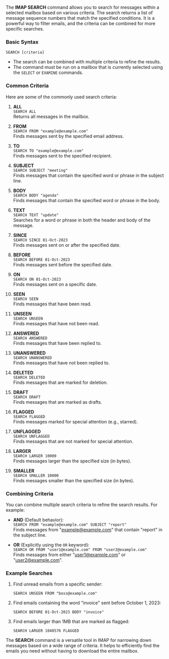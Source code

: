 The **IMAP SEARCH** command allows you to search for messages within a selected mailbox based on various criteria. The search returns a list of message sequence numbers that match the specified conditions. It is a powerful way to filter emails, and the criteria can be combined for more specific searches.

### Basic Syntax
```
SEARCH [criteria]
```
- The search can be combined with multiple criteria to refine the results.
- The command must be run on a mailbox that is currently selected using the `SELECT` or `EXAMINE` commands.

### Common Criteria
Here are some of the commonly used search criteria:

1. **ALL**  
   `SEARCH ALL`  
   Returns all messages in the mailbox.

2. **FROM**  
   `SEARCH FROM "example@example.com"`  
   Finds messages sent by the specified email address.

3. **TO**  
   `SEARCH TO "example@example.com"`  
   Finds messages sent to the specified recipient.

4. **SUBJECT**  
   `SEARCH SUBJECT "meeting"`  
   Finds messages that contain the specified word or phrase in the subject line.

5. **BODY**  
   `SEARCH BODY "agenda"`  
   Finds messages that contain the specified word or phrase in the body.

6. **TEXT**  
   `SEARCH TEXT "update"`  
   Searches for a word or phrase in both the header and body of the message.

7. **SINCE**  
   `SEARCH SINCE 01-Oct-2023`  
   Finds messages sent on or after the specified date.

8. **BEFORE**  
   `SEARCH BEFORE 01-Oct-2023`  
   Finds messages sent before the specified date.

9. **ON**  
   `SEARCH ON 01-Oct-2023`  
   Finds messages sent on a specific date.

10. **SEEN**  
    `SEARCH SEEN`  
    Finds messages that have been read.

11. **UNSEEN**  
    `SEARCH UNSEEN`  
    Finds messages that have not been read.

12. **ANSWERED**  
    `SEARCH ANSWERED`  
    Finds messages that have been replied to.

13. **UNANSWERED**  
    `SEARCH UNANSWERED`  
    Finds messages that have not been replied to.

14. **DELETED**  
    `SEARCH DELETED`  
    Finds messages that are marked for deletion.

15. **DRAFT**  
    `SEARCH DRAFT`  
    Finds messages that are marked as drafts.

16. **FLAGGED**  
    `SEARCH FLAGGED`  
    Finds messages marked for special attention (e.g., starred).

17. **UNFLAGGED**  
    `SEARCH UNFLAGGED`  
    Finds messages that are not marked for special attention.

18. **LARGER**  
    `SEARCH LARGER 10000`  
    Finds messages larger than the specified size (in bytes).

19. **SMALLER**  
    `SEARCH SMALLER 10000`  
    Finds messages smaller than the specified size (in bytes).

### Combining Criteria
You can combine multiple search criteria to refine the search results. For example:
- **AND** (Default behavior):  
  `SEARCH FROM "example@example.com" SUBJECT "report"`  
  Finds messages from "example@example.com" that contain "report" in the subject line.
  
- **OR** (Explicitly using the `OR` keyword):  
  `SEARCH OR FROM "user1@example.com" FROM "user2@example.com"`  
  Finds messages from either "user1@example.com" or "user2@example.com".

### Example Searches
1. Find unread emails from a specific sender:
   ```
   SEARCH UNSEEN FROM "boss@example.com"
   ```
2. Find emails containing the word "invoice" sent before October 1, 2023:
   ```
   SEARCH BEFORE 01-Oct-2023 BODY "invoice"
   ```
3. Find emails larger than 1MB that are marked as flagged:
   ```
   SEARCH LARGER 1048576 FLAGGED
   ```

The **SEARCH** command is a versatile tool in IMAP for narrowing down messages based on a wide range of criteria. It helps to efficiently find the emails you need without having to download the entire mailbox.
